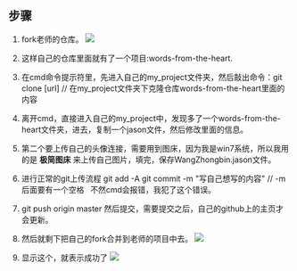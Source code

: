## 步骤

1. fork老师的仓库。
![](http://othyo5zr8.bkt.clouddn.com/17-8-6/98652655.jpg)

2. 这样自己的仓库里面就有了一个项目:words-from-the-heart.

3. 在cmd命令提示符里，先进入自己的my_project文件夹，然后敲出命令：git clone [url] // 在my_project文件夹下克隆仓库words-from-the-heart里面的内容

4. 离开cmd，直接进入自己的my_project中，发现多了一个words-from-the-heart文件夹，进去，复制一个jason文件，然后修改里面的信息。

5. 第二个要上传自己的头像连接，需要用到图床，因为我是win7系统，所以我用的是 **极简图床** 来上传自己图片，填完，保存WangZhongbin.jason文件。

6. 进行正常的git上传流程
git add -A
git commit -m "写自己想写的内容"  // -m后面要有一个空格 ``` ```不然cmd会报错，我犯了这个错误。

7. git push origin master
然后提交，需要提交之后，自己的github上的主页才会更新。

8. 然后就剩下把自己的fork合并到老师的项目中去。
![](http://othyo5zr8.bkt.clouddn.com/17-8-6/29495688.jpg)

9. 显示这个，就表示成功了
![](http://othyo5zr8.bkt.clouddn.com/17-8-6/86051353.jpg)
